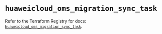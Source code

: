 # `huaweicloud_oms_migration_sync_task`

Refer to the Terraform Registry for docs: [`huaweicloud_oms_migration_sync_task`](https://registry.terraform.io/providers/huaweicloud/huaweicloud/1.71.1/docs/resources/oms_migration_sync_task).
